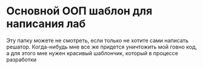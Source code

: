 # Основной ООП шаблон для написания лаб

Эту папку можете не смотреть, если только не хотите сами написать решатор. Когда-нибудь мне все же придется уничтожить мой говно код, а для этого мне нужен красивый шаблончик, который в процессе разработки
